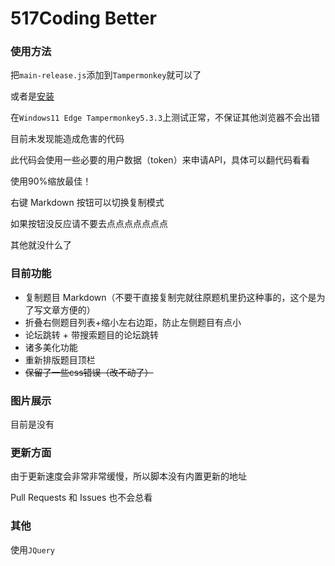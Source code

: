 # 517Coding Better

### 使用方法

把`main-release.js`添加到`Tampermonkey`就可以了

或者是[安装](https://www.tampermonkey.net/script_installation.php#url=https://github.com/qqaawwssee/517Better/raw/main/main-release.js)

在`Windows11 Edge Tampermonkey5.3.3`上测试正常，不保证其他浏览器不会出错

目前未发现能造成危害的代码

此代码会使用一些必要的用户数据（token）来申请API，具体可以翻代码看看

使用90%缩放最佳！

右键 Markdown 按钮可以切换复制模式

如果按钮没反应请不要去点点点点点点点

其他就没什么了

### 目前功能

- 复制题目 Markdown（不要干直接复制完就往原题机里扔这种事的，这个是为了写文章方便的）
- 折叠右侧题目列表+缩小左右边距，防止左侧题目有点小
- 论坛跳转 + 带搜索题目的论坛跳转
- 诸多美化功能
- 重新排版题目顶栏
- ~~保留了一些css错误（改不动了）~~

### 图片展示

目前是没有

### 更新方面

由于更新速度会非常非常缓慢，所以脚本没有内置更新的地址

Pull Requests 和 Issues 也不会总看

### 其他

使用`JQuery`
